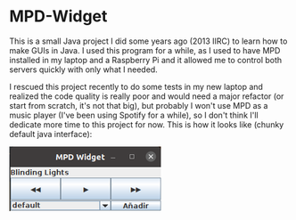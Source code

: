 # MPD-Widget

This is a small Java project I did some years ago (2013 IIRC) to learn how to make GUIs in Java. I used this program for a while, as I used to have MPD installed in my laptop and a Raspberry Pi and it allowed me to control both servers quickly with only what I needed. 

I rescued this project recently to do some tests in my new laptop and realized the code quality is really poor and would need a major refactor (or start from scratch, it's not that big), but probably I won't use MPD as a music player (I've been using Spotify for a while), so I don't think I'll dedicate more time to this project for now. This is how it looks like (chunky default java interface):

![MPD-Widget screenshot](/screenshots/mpd-widget-screenshot.png)

